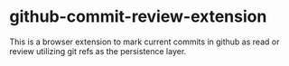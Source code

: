 # github-commit-review-extension
This is a browser extension to mark current commits in github as read or review utilizing git refs as the persistence layer.
